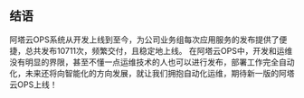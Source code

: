 ## 结语

阿塔云OPS系统从开发上线到至今，为公司业务组每次应用服务的发布提供了便捷，总共发布10711次，频繁交付，且稳定地上线。
在阿塔云OPS中，开发和运维没有明显的界限，甚至不懂一点运维技术的人也可以进行发布，部署工作完全自动化，未来还将向智能化的方向发展，就让我们拥抱自动化运维，期待新一版的阿塔云OPS上线！